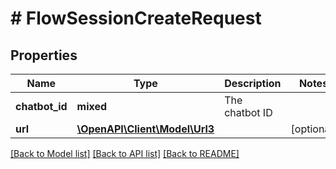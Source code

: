 # # FlowSessionCreateRequest

## Properties

Name | Type | Description | Notes
------------ | ------------- | ------------- | -------------
**chatbot_id** | **mixed** | The chatbot ID |
**url** | [**\OpenAPI\Client\Model\Url3**](Url3.md) |  | [optional]

[[Back to Model list]](../../README.md#models) [[Back to API list]](../../README.md#endpoints) [[Back to README]](../../README.md)
